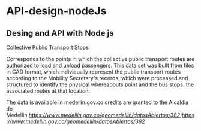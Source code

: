 # API-design-nodeJs
## Desing and API with Node js
Collective Public Transport Stops

Corresponds to the points in which the collective public transport routes are authorized to load and unload passengers. This data set was built from files in CAD format, which individually represent the public transport routes according to the Mobility Secretary's records, which were processed and structured to identify the physical whereabouts point and the bus stops. the associated routes at that location.

The data is available in medellin.gov.co credits are granted to the Alcaldia de Medellin._https://www.medellin.gov.co/geomedellin/datosAbiertos/382)https://www.medellin.gov.co/geomedellin/datosAbiertos/382_
